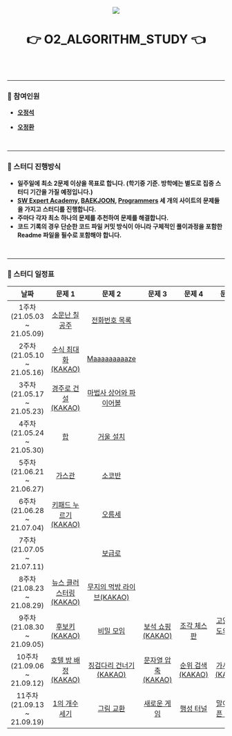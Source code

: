 <p align="center">
  <img src="https://user-images.githubusercontent.com/57346455/116870893-547f7d80-ac4e-11eb-8181-34693f475734.png"/>
</p> 
<h1 align="center"><strong>👉 O2_ALGORITHM_STUDY 👈</strong></h1>

<br/>

<br/>

***

### 📎 참여인원

- [**오정석**](https://github.com/o-star)

- [**오정환**](https://github.com/Hwa-ning)

<br/>

***

### 📎 스터디 진행방식

- **일주일에 최소 2문제 이상을 목표로 합니다. (학기중 기준. 방학에는 별도로 집중 스터디 기간을 가질 예정입니다.)**
- **[SW Expert Academy](https://swexpertacademy.com/main/main.do), [BAEKJOON](https://www.acmicpc.net/), [Programmers](https://programmers.co.kr/) 세 개의 사이트의 문제들을 가지고 스터디를 진행합니다.**
- **주마다 각자 최소 하나의 문제를 추천하여 문제를 해결합니다.**
- **코드 기록의 경우 단순한 코드 파일 커밋 방식이 아니라 구체적인 풀이과정을 포함한 Readme 파일을 필수로 포함해야 합니다.**

<br/>

***

### 📎 스터디 일정표

|            날짜             |                            문제 1                            |                            문제 2                            |                            문제 3                            |                            문제 4                            |                            문제 5                            |
| :-------------------------: | :----------------------------------------------------------: | :----------------------------------------------------------: | :----------------------------------------------------------: | :----------------------------------------------------------: | :----------------------------------------------------------: |
| 1주차(21.05.03 ~ 21.05.09)  |    [소문난 칠공주](https://www.acmicpc.net/problem/1941)     |    [전화번호 목록](https://www.acmicpc.net/problem/5052)     |                                                              |                                                              |                                                              |
| 2주차(21.05.10 ~ 21.05.16)  | [수식 최대화(KAKAO)](https://programmers.co.kr/learn/courses/30/lessons/67257) |    [Maaaaaaaaaze](https://www.acmicpc.net/problem/16985)     |                                                              |                                                              |                                                              |
| 3주차(21.05.17 ~ 21.05.23)  | [경주로 건설(KAKAO)](https://programmers.co.kr/learn/courses/30/lessons/67259) | [마법사 상어와 파이어볼](https://www.acmicpc.net/problem/20056) |                                                              |                                                              |                                                              |
| 4주차(21.05.24 ~ 21.05.30)  |          [합](https://www.acmicpc.net/problem/1132)          |      [거울 설치](https://www.acmicpc.net/problem/2151)       |                                                              |                                                              |                                                              |
| 5주차(21.06.21 ~ 21.06.27)  |        [가스관](https://www.acmicpc.net/problem/2931)        |        [소코반](https://www.acmicpc.net/problem/4577)        |                                                              |                                                              |                                                              |
| 6주차(21.06.28 ~ 21.07.04)  | [키패드 누르기(KAKAO)](https://programmers.co.kr/learn/courses/30/lessons/67256) |        [오름세](https://www.acmicpc.net/problem/3745)        |                                                              |                                                              |                                                              |
| 7주차(21.07.05 ~ 21.07.11)  |                                                              | [보급로](https://swexpertacademy.com/main/code/problem/problemDetail.do?problemLevel=4&contestProbId=AV15QRX6APsCFAYD&categoryId=AV15QRX6APsCFAYD&categoryType=CODE&problemTitle=&orderBy=RECOMMEND_COUNT&selectCodeLang=ALL&select-1=4&pageSize=10&pageIndex=1#none) |                                                              |                                                              |                                                              |
| 8주차(21.08.23 ~ 21.08.29)  | [뉴스 클러스터링(KAKAO)](https://programmers.co.kr/learn/courses/30/lessons/17677) | [무지의 먹방 라이브(KAKAO)](https://programmers.co.kr/learn/courses/30/lessons/42891#) |                                                              |                                                              |                                                              |
| 9주차(21.08.30 ~ 21.09.05)  | [후보키(KAKAO)](https://programmers.co.kr/learn/courses/30/lessons/42890) |      [비밀 모임](https://www.acmicpc.net/problem/13424)      | [보석 쇼핑(KAKAO)](https://programmers.co.kr/learn/courses/30/lessons/67258) |     [조각 체스판](https://www.acmicpc.net/problem/22983)     | [고양이 도도의 탈출기](https://www.acmicpc.net/problem/22955) |
| 10주차(21.09.06 ~ 21.09.12) | [호텔 방 배정(KAKAO)](https://programmers.co.kr/learn/courses/30/lessons/64063) | [징검다리 건너기(KAKAO)](https://programmers.co.kr/learn/courses/30/lessons/64062) | [문자열 압축(KAKAO)](https://programmers.co.kr/learn/courses/30/lessons/60057) | [순위 검색(KAKAO)](https://programmers.co.kr/learn/courses/30/lessons/72412) | [가사 검색(KAKAO)](https://programmers.co.kr/learn/courses/30/lessons/60060) |
| 11주차(21.09.13 ~ 21.09.19) |    [1의 개수 세기](https://www.acmicpc.net/problem/9527)     |      [그림 교환](https://www.acmicpc.net/problem/1029)       |     [새로운 게임](https://www.acmicpc.net/problem/17780)     |      [행성 터널](https://www.acmicpc.net/problem/2887)       |  [말이 되고픈 원숭이](https://www.acmicpc.net/problem/1600)  |

